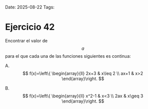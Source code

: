 Date: 2025-08-22
Tags: 

# Ejercicio 42

 
Encontrar el valor de  $$ a$$   para el que cada una de las funciones siguientes es continua:




A.  
$$
 f(x)=\left\{ \begin{array}{ll}
 2x+3 &  x\leq 2 \\
 ax+1 &  x>2
\end{array}\right.
$$

B.  
$$
 f(x)=\left\{ \begin{array}{ll}
 x^2-1 &  x<3 \\
 2ax &  x\geq 3
\end{array}\right.
$$

